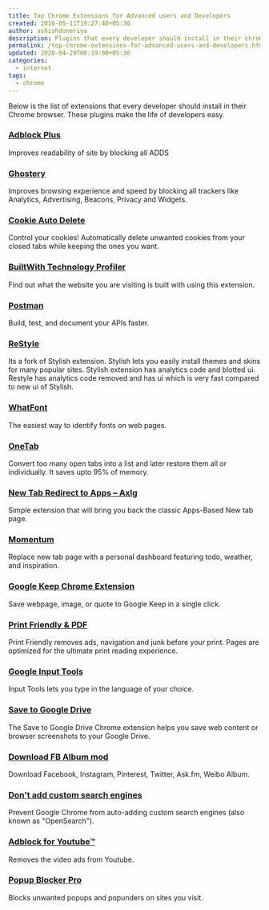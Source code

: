 ```yaml
---
title: Top Chrome Extensions for Advanced users and Developers
created: 2016-05-11T19:27:40+05:30
author: ashishdoneriya
description: Plugins that every developer should install in their chrome browser. These plugins make the life of developers easy.
permalink: /top-chrome-extensions-for-advanced-users-and-developers.html
updated: 2020-04-29T00:19:00+05:30
categories:
  - internet
tags:
  - chrome
---
```


Below is the list of extensions that every developer should install in their Chrome browser. These plugins make the life of developers easy.

### <a href="https://chrome.google.com/webstore/detail/adblock-plus/cfhdojbkjhnklbpkdaibdccddilifddb" target="_blank" rel="noopener noreferrer">Adblock Plus</a>
Improves readability of site by blocking all ADDS

### <a href="https://chrome.google.com/webstore/detail/ghostery/mlomiejdfkolichcflejclcbmpeaniij?hl=en" target="_blank" rel="noopener noreferrer">Ghostery</a>
Improves browsing experience and speed by blocking all trackers like Analytics, Advertising, Beacons, Privacy and Widgets.

### <a href="https://chrome.google.com/webstore/detail/cookie-autodelete/fhcgjolkccmbidfldomjliifgaodjagh?hl=en" target="_blank" rel="noopener noreferrer">Cookie Auto Delete</a>
Control your cookies! Automatically delete unwanted cookies from your closed tabs while keeping the ones you want.

### <a href="https://chrome.google.com/webstore/detail/builtwith-technology-prof/dapjbgnjinbpoindlpdmhochffioedbn?hl=en" target="_blank" rel="noopener noreferrer">BuiltWith Technology Profiler</a>
Find out what the website you are visiting is built with using this extension.

### <a href="https://chrome.google.com/webstore/detail/postman/fhbjgbiflinjbdggehcddcbncdddomop?hl=en" target="_blank" rel="noopener noreferrer">Postman</a>
Build, test, and document your APIs faster.

### <a href="https://chrome.google.com/webstore/detail/restyle/bldnjpcciemkbmbbfpehdmdhiaemidce" target="_blank" rel="noopener noreferrer">ReStyle</a>
Its a fork of Stylish extension. Stylish lets you easily install themes and skins for many popular sites. Stylish extension has analytics code and blotted ui. Restyle has analytics code removed and has ui which is very fast compared to new ui of Stylish.

### <a href="https://chrome.google.com/webstore/detail/whatfont/jabopobgcpjmedljpbcaablpmlmfcogm?hl=en" target="_blank" rel="noopener noreferrer">WhatFont</a>
The easiest way to identify fonts on web pages.

### <a href="https://chrome.google.com/webstore/detail/onetab/chphlpgkkbolifaimnlloiipkdnihall?hl=en" target="_blank" rel="noopener noreferrer">OneTab</a>
Convert too many open tabs into a list and later restore them all or individually. It saves upto 95% of memory.

### <a href="https://chrome.google.com/webstore/detail/new-tab-redirect-to-apps/nkglplbcmeamjpiegkcjhfogcjfggjjp?hl=en" target="_blank" rel="noopener noreferrer">New Tab Redirect to Apps &#8211; Axlg</a>
Simple extension that will bring you back the classic Apps-Based New tab page.

### <a href="https://chrome.google.com/webstore/detail/momentum/laookkfknpbbblfpciffpaejjkokdgca" target="_blank" rel="noopener noreferrer">Momentum</a>
Replace new tab page with a personal dashboard featuring todo, weather, and inspiration.

### <a href="https://chrome.google.com/webstore/detail/google-keep-chrome-extens/lpcaedmchfhocbbapmcbpinfpgnhiddi?hl=en" target="_blank" rel="noopener noreferrer">Google Keep Chrome Extension</a>
Save webpage, image, or quote to Google Keep in a single click.

### <a href="https://chrome.google.com/webstore/detail/print-friendly-pdf/ohlencieiipommannpdfcmfdpjjmeolj?hl=en" target="_blank" rel="noopener noreferrer">Print Friendly & PDF</a>
Print Friendly removes ads, navigation and junk before your print. Pages are optimized for the ultimate print reading experience.

### <a href="https://chrome.google.com/webstore/detail/google-input-tools/mclkkofklkfljcocdinagocijmpgbhab?hl=en" target="_blank" rel="noopener noreferrer">Google Input Tools</a>
Input Tools lets you type in the language of your choice.

### <a href="https://chrome.google.com/webstore/detail/save-to-google-drive/gmbmikajjgmnabiglmofipeabaddhgne?hl=en" target="_blank" rel="noopener noreferrer">Save to Google Drive</a>
The Save to Google Drive Chrome extension helps you save web content or browser screenshots to your Google Drive.

### <a href="https://chrome.google.com/webstore/detail/download-fb-album-mod/cgjnhhjpfcdhbhlcmmjppicjmgfkppok?hl=en" target="_blank" rel="noopener noreferrer">Download FB Album mod</a>
Download Facebook, Instagram, Pinterest, Twitter, Ask.fm, Weibo Album.

### <a href="https://chrome.google.com/webstore/detail/dont-add-custom-search-en/dnodlcololidkjgbpeoleabmkocdhacc?hl=en" target="_blank" rel="noopener noreferrer">Don't add custom search engines</a>
Prevent Google Chrome from auto-adding custom search engines (also known as "OpenSearch").

### <a href="https://chrome.google.com/webstore/detail/adblock-for-youtube/cmedhionkhpnakcndndgjdbohmhepckk?hl=en" target="_blank" rel="noopener noreferrer">Adblock for Youtube&#x2122;</a>
Removes the video ads from Youtube.

### <a href="https://chrome.google.com/webstore/detail/popup-blocker-pro/kiodaajmphnkcajieajajinghpejdjai?hl=en" target="_blank" rel="noopener noreferrer">Popup Blocker Pro</a>
Blocks unwanted popups and popunders on sites you visit.
